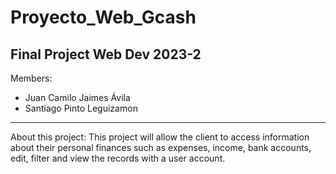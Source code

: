 # Proyecto_Web_Gcash
Final Project Web Dev 2023-2
------------------------------
Members:
- Juan Camilo Jaimes Ávila
- Santiago Pinto Leguizamon
------------------------------
About this project: 
This project will allow the client to access information about their personal finances such as expenses, income, bank accounts, edit, filter and view the records with a user account.
